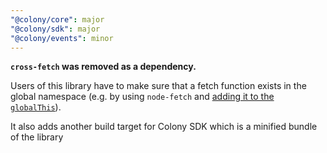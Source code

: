 ```yaml
---
"@colony/core": major
"@colony/sdk": major
"@colony/events": minor
---
```


**`cross-fetch` was removed as a dependency.**

Users of this library have to make sure that a fetch function exists in the global namespace (e.g. by using `node-fetch` and [adding it to the `globalThis`](https://github.com/node-fetch/node-fetch#providing-global-access)).

It also adds another build target for Colony SDK which is a minified bundle of the library
